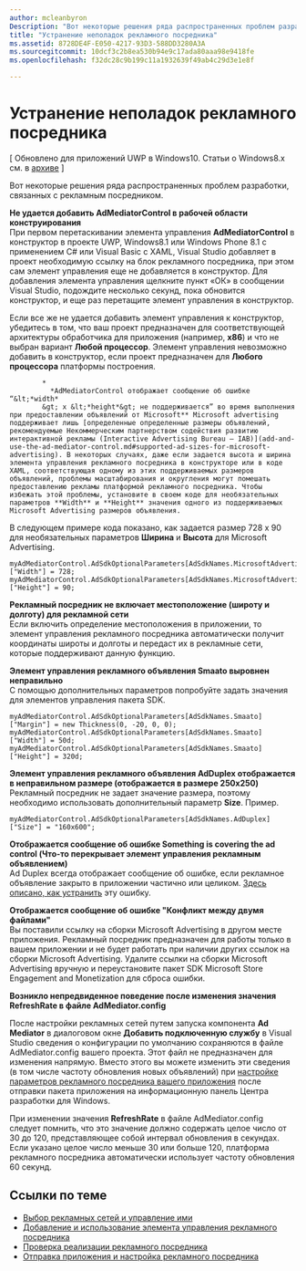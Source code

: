 ```yaml
---
author: mcleanbyron
Description: "Вот некоторые решения ряда распространенных проблем разработки, связанных с рекламным посредником."
title: "Устранение неполадок рекламного посредника"
ms.assetid: 8728DE4F-E050-4217-93D3-588DD3280A3A
ms.sourcegitcommit: 10dcf3c2b8ea530b94e9c17ada80aaa98e9418fe
ms.openlocfilehash: f32dc28c9b199c11a1932639f49ab4c29d3e1e8f

---
```


# Устранение неполадок рекламного посредника


\[ Обновлено для приложений UWP в Windows10. Статьи о Windows8.x см. в [архиве](http://go.microsoft.com/fwlink/p/?linkid=619132) \]

Вот некоторые решения ряда распространенных проблем разработки, связанных с рекламным посредником.

**Не удается добавить AdMediatorControl в рабочей области конструирования**  
При первом перетаскивании элемента управления **AdMediatorControl** в конструктор в проекте UWP, Windows8.1 или Windows Phone 8.1 с применением C# или Visual Basic с XAML, Visual Studio добавляет в проект необходимую ссылку на блок рекламного посредника, при этом сам элемент управления еще не добавляется в конструктор. Для добавления элемента управления щелкните пункт «ОК» в сообщении Visual Studio, подождите несколько секунд, пока обновится конструктор, и еще раз перетащите элемент управления в конструктор.

Если все же не удается добавить элемент управления к конструктор, убедитесь в том, что ваш проект предназначен для соответствующей архитектуры обработчика для приложения (например, **x86**) и что не выбран вариант **Любой процессор**. Элемент управления невозможно добавить в конструктор, если проект предназначен для **Любого процессора** платформы построения.


            *
              *AdMediatorControl отображает сообщение об ошибке “&lt;*width*
            &gt; x &lt;*height*&gt; не поддерживается” во время выполнения при предоставлении объявлений от Microsoft** Microsoft advertising поддерживает лишь [определенные определенные размеры объявлений, рекомендуемые Некоммерческим партнерством содействия развитию интерактивной рекламы (Interactive Advertising Bureau — IAB)](add-and-use-the-ad-mediator-control.md#supported-ad-sizes-for-microsoft-advertising). В некоторых случаях, даже если задается высота и ширина элемента управления рекламного посредника в конструкторе или в коде XAML, соответствующая одному из этих поддерживаемых размеров объявлений, проблемы масштабирования и округления могут помешать предоставлению рекламы платформой рекламного посредника. Чтобы избежать этой проблемы, установите в своем коде для необязательных параметров **Width** и **Height** значения одного из поддерживаемых Microsoft Advertising размеров объявления.

В следующем примере кода показано, как задается размер 728 x 90 для необязательных параметров **Ширина** и **Высота** для Microsoft Advertising.

```CSharp
myAdMediatorControl.AdSdkOptionalParameters[AdSdkNames.MicrosoftAdvertising]["Width"] = 728;
myAdMediatorControl.AdSdkOptionalParameters[AdSdkNames.MicrosoftAdvertising]["Height"] = 90;
```

**Рекламный посредник не включает местоположение (широту и долготу) для рекламной сети**  
Если включить определение местоположения в приложении, то элемент управления рекламного посредника автоматически получит координаты широты и долготы и передаст их в рекламные сети, которые поддерживают данную функцию.

**Элемент управления рекламного объявления Smaato выровнен неправильно**  
С помощью дополнительных параметров попробуйте задать значения для элементов управления пакета SDK.

```CSharp
myAdMediatorControl.AdSdkOptionalParameters[AdSdkNames.Smaato]["Margin"] = new Thickness(0, -20, 0, 0);
myAdMediatorControl.AdSdkOptionalParameters[AdSdkNames.Smaato]["Width"] = 50d;
myAdMediatorControl.AdSdkOptionalParameters[AdSdkNames.Smaato]["Height"] = 320d;
```

**Элемент управления рекламного объявления AdDuplex отображается в неправильном размере (отображается в размере 250x250)**  
Рекламный посредник не задает значение размера, поэтому необходимо использовать дополнительный параметр **Size**. Пример.

```CSharp
myAdMediatorControl.AdSdkOptionalParameters[AdSdkNames.AdDuplex]["Size"] = "160x600";
```

**Отображается сообщение об ошибке Something is covering the ad control (Что-то перекрывает элемент управления рекламным объявлением)**  
Ad Duplex всегда отображает сообщение об ошибке, если рекламное объявление закрыто в приложении частично или целиком. 
            [Здесь описано, как устранить](http://blog.adduplex.com/2014/01/solving-something-is-covering-ad.mdl) эту ошибку.

**Отображается сообщение об ошибке "Конфликт между двумя файлами"**  
Вы поставили ссылку на сборки Microsoft Advertising в другом месте приложения. Рекламный посредник предназначен для работы только в вашем приложении и не будет работать при наличии других ссылок на сборки Microsoft Advertising. Удалите ссылки на сборки Microsoft Advertising вручную и переустановите пакет SDK Microsoft Store Engagement and Monetization для сброса ошибки.

**Возникло непредвиденное поведение после изменения значения RefreshRate в файле AdMediator.config**

После настройки рекламных сетей путем запуска компонента **Ad Mediator** в диалоговом окне **Добавить подключенную службу** в Visual Studio сведения о конфигурации по умолчанию сохраняются в файле AdMediator.config вашего проекта. Этот файл не предназначен для изменения напрямую. Вместо этого вы можете изменить эти сведения (в том числе частоту обновления новых объявлений) при [настройке параметров рекламного посредника вашего приложения](submit-your-app-and-configure-ad-mediation.md) после отправки пакета приложения на информационную панель Центра разработки для Windows.

При изменении значения **RefreshRate** в файле AdMediator.config следует помнить, что это значение должно содержать целое число от 30 до 120, представляющее собой интервал обновления в секундах. Если указано целое число меньше 30 или больше 120, платформа рекламного посредника автоматически использует частоту обновления 60 секунд.

## Ссылки по теме

* [Выбор рекламных сетей и управление ими](select-and-manage-your-ad-networks.md)
* [Добавление и использование элемента управления рекламного посредника](add-and-use-the-ad-mediator-control.md)
* [Проверка реализации рекламного посредника](test-your-ad-mediation-implementation.md)
* [Отправка приложения и настройка рекламного посредника](submit-your-app-and-configure-ad-mediation.md)
 

 



<!--HONumber=Jun16_HO4-->


